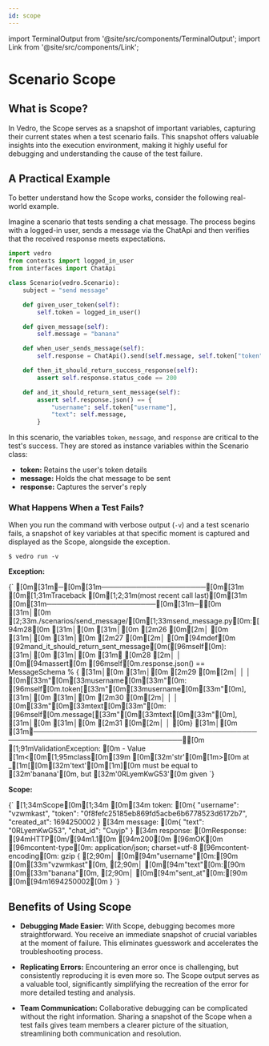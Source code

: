 ```yaml
---
id: scope
---
```


import TerminalOutput from '@site/src/components/TerminalOutput';
import Link from '@site/src/components/Link';

# Scenario Scope

## What is Scope?

In Vedro, the Scope serves as a snapshot of important variables, capturing their current states when a test scenario fails. This snapshot offers valuable insights into the execution environment, making it highly useful for debugging and understanding the cause of the test failure.

## A Practical Example

To better understand how the Scope works, consider the following real-world example.

Imagine a scenario that tests sending a chat message. The process begins with a logged-in user, sends a message via the <Link to="https://chat-api-tutorial.vedro.io/docs#/default/send_message">ChatApi</Link> and then verifies that the received response meets expectations.

```python
import vedro
from contexts import logged_in_user
from interfaces import ChatApi

class Scenario(vedro.Scenario):
    subject = "send message"

    def given_user_token(self):
        self.token = logged_in_user()

    def given_message(self):
        self.message = "banana"

    def when_user_sends_message(self):
        self.response = ChatApi().send(self.message, self.token["token"])

    def then_it_should_return_success_response(self):
        assert self.response.status_code == 200

    def and_it_should_return_sent_message(self):
        assert self.response.json() == {
            "username": self.token["username"],
            "text": self.message,
        }
```

In this scenario, the variables `token`, `message`, and `response` are critical to the test's success. They are stored as instance variables within the Scenario class:
- **token:** Retains the user's token details
- **message:** Holds the chat message to be sent
- **response:** Captures the server's reply

### What Happens When a Test Fails?

When you run the command with verbose output (`-v`) and a test scenario fails, a snapshot of key variables at that specific moment is captured and displayed as the Scope, alongside the exception.

```shell
$ vedro run -v
```

**Exception:**

<TerminalOutput>
{`
[0m[31m╭─[0m[31m─────────────────────[0m[31m [0m[1;31mTraceback [0m[1;2;31m(most recent call last)[0m[31m [0m[31m──────────────────────[0m[31m─╮[0m
[31m│[0m [2;33m./scenarios/send_message/[0m[1;33msend_message.py[0m:[94m28[0m                                    [31m│[0m
[31m│[0m   [2m26 [0m[2m│   [0m                                                                      [31m│[0m
[31m│[0m   [2m27 [0m[2m│   [0m[94mdef[0m [92mand_it_should_return_sent_message[0m([96mself[0m):                          [31m│[0m
[31m│[0m [31m❱ [0m28 [2m│   │   [0m[94massert[0m [96mself[0m.response.json() == MessageSchema % {                  [31m│[0m
[31m│[0m   [2m29 [0m[2m│   │   │   [0m[33m"[0m[33musername[0m[33m"[0m: [96mself[0m.token[[33m"[0m[33musername[0m[33m"[0m],                           [31m│[0m
[31m│[0m   [2m30 [0m[2m│   │   │   [0m[33m"[0m[33mtext[0m[33m"[0m: [96mself[0m.message[[33m"[0m[33mtext[0m[33m"[0m],                                 [31m│[0m
[31m│[0m   [2m31 [0m[2m│   │   [0m}                                                                 [31m│[0m
[31m╰────────────────────────────────────────────────────────────────────────────────╯[0m
[1;91mValidationException: [0m
 - Value [1m<[0m[1;95mclass[0m[39m [0m[32m'str'[0m[1m>[0m at _[1m[[0m[32m'text'[0m[1m][0m must be equal to [32m'banana'[0m, but [32m'0RLyemKwG53'[0m given
`}
</TerminalOutput>

**Scope:**

<TerminalOutput>
{`
[1;34mScope[0m[1;34m
[0m[34m token: [0m{
    "username": "vzwmkast",
    "token": "0f8fefc25185eb869fd5acbe6b6778523d6172b7",
    "created_at": 1694250002
}
[34m message: [0m{
    "text": "0RLyemKwG53",
    "chat_id": "Cuyjp"
}
[34m response: [0mResponse:
[94mHTTP[0m/[94m1.1[0m [94m200[0m [96mOK[0m
[96mcontent-type[0m: application/json; charset=utf-8
[96mcontent-encoding[0m: gzip
{
[2;90m│   [0m[94m"username"[0m:[90m [0m[33m"vzwmkast"[0m,
[2;90m│   [0m[94m"text"[0m:[90m [0m[33m"banana"[0m,
[2;90m│   [0m[94m"sent_at"[0m:[90m [0m[94m1694250002[0m
}
`}
</TerminalOutput>

## Benefits of Using Scope

- **Debugging Made Easier:** With Scope, debugging becomes more straightforward. You receive an immediate snapshot of crucial variables at the moment of failure. This eliminates guesswork and accelerates the troubleshooting process.

- **Replicating Errors:** Encountering an error once is challenging, but consistently reproducing it is even more so. The Scope output serves as a valuable tool, significantly simplifying the recreation of the error for more detailed testing and analysis.

- **Team Communication:** Collaborative debugging can be complicated without the right information. Sharing a snapshot of the Scope when a test fails gives team members a clearer picture of the situation, streamlining both communication and resolution.
